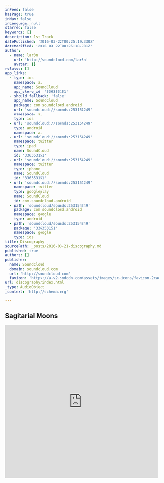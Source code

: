 ```yaml
---
inFeed: false
hasPage: true
inNav: false
inLanguage: null
starred: false
keywords: []
description: 1st Track
datePublished: '2016-03-22T00:25:19.330Z'
dateModified: '2016-03-22T00:25:18.931Z'
author:
  - name: lar3n
    url: 'http://soundcloud.com/lar3n'
    avatar: {}
related: []
app_links:
  - type: ios
    namespace: ai
    app_name: SoundCloud
    app_store_id: '336353151'
  - should_fallback: 'false'
    app_name: SoundCloud
    package: com.soundcloud.android
    url: 'soundcloud://sounds:253154249'
    namespace: ai
    type: ios
  - url: 'soundcloud://sounds:253154249'
    type: android
    namespace: ai
  - url: 'soundcloud://sounds:253154249'
    namespace: twitter
    type: ipad
    name: SoundCloud
    id: '336353151'
  - url: 'soundcloud://sounds:253154249'
    namespace: twitter
    type: iphone
    name: SoundCloud
    id: '336353151'
  - url: 'soundcloud://sounds:253154249'
    namespace: twitter
    type: googleplay
    name: SoundCloud
    id: com.soundcloud.android
  - path: 'soundcloud/sounds:253154249'
    package: com.soundcloud.android
    namespace: google
    type: android
  - path: 'soundcloud/sounds:253154249'
    package: '336353151'
    namespace: google
    type: ios
title: Discography
sourcePath: _posts/2016-03-21-discography.md
published: true
authors: []
publisher:
  name: SoundCloud
  domain: soundcloud.com
  url: 'http://soundcloud.com'
  favicon: 'https://a-v2.sndcdn.com/assets/images/sc-icons/favicon-2cadd14b.ico'
url: discography/index.html
_type: AudioObject
_context: 'http://schema.org'

---
```

## Sagitarial Moons

<iframe src="https://cdn.embedly.com/widgets/media.html?src=https%3A%2F%2Fw.soundcloud.com%2Fplayer%2F%3Fvisual%3Dtrue%26url%3Dhttp%253A%252F%252Fapi.soundcloud.com%252Ftracks%252F253154249%26show_artwork%3Dtrue&amp;url=https%3A%2F%2Fsoundcloud.com%2Flar3n%2Fsagitarial-moons&amp;image=http%3A%2F%2Fi1.sndcdn.com%2Fartworks-000152064994-rifoxx-t500x500.jpg&amp;key=b7d04c9b404c499eba89ee7072e1c4f7&amp;type=text%2Fhtml&amp;schema=soundcloud" width="500" height="500" scrolling="no" frameborder="0" allowfullscreen="allowfullscreen" style=""></iframe>